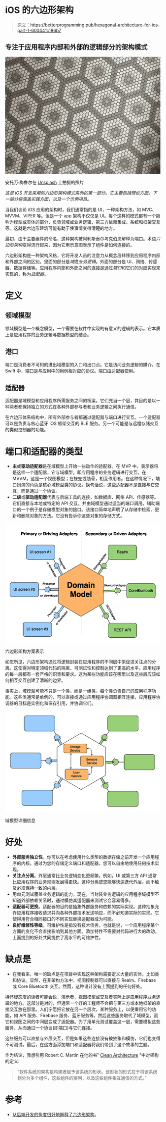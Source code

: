 # iOS 的六边形架构

> 原文：<https://betterprogramming.pub/hexagonal-architecture-for-ios-part-1-600441c186b7>

## 专注于应用程序内部和外部的逻辑部分的架构模式

![](img/99f5047d93681e8d1f19caa348b7aa1e.png)

安托万·梅鲁尔在 [Unsplash](https://unsplash.com/s/photos/hexagon?utm_source=unsplash&utm_medium=referral&utm_content=creditCopyText) 上拍摄的照片

*这是 iOS 开发采用的六边形架构模式系列的第一部分。它主要包括理论方面。下一部分将涵盖实践方面，以及一个示例项目。*

当我们谈论 iOS 应用的架构时，我们通常指的是 UI，一种架构方法，如 MVC、MVVM、VIPER 等。但是一个 app 架构不仅仅是 UI。每个这样的模式都有一个简称为模型或实体的部分，负责领域或业务逻辑、第三方依赖集成、系统和框架交互等。这就是六边形建筑可能有助于使事情变得清楚的地方。

最初，由于主要组件的命名，这种架构被阿利斯泰尔考克伯恩解释为端口。术语*六边形架构*变得流行起来，因为它用示意图表示了组件是如何连接的。

六边形架构是一种架构风格，它将开发人员的注意力从概念层转移到应用程序内部和外部之间的区别。里面的部分是*域*或*业务逻辑*。外面的部分是 UI、网络、传感器、数据存储等。应用程序内部和外部之间的连接是通过*端口*和它们的对应实现来实现的，称为*适配器*。

# 定义

## **领域模型**

领域模型是一个概念模型，一个需要在软件中实现的有意义的逻辑的表示。它本质上是应用程序的业务逻辑与数据模型的结合。

## 港口

端口是消费者不可知的进出域模型的入口和出口点。它是访问业务逻辑的媒介。在 Swift 中，端口是与应用中的用例相对应的协议。端口由适配器使用。

## 适配器

适配器是域模型和应用程序所需服务之间的桥梁。它们充当一个层，其目的是以一种两者都保持独立的方式在各种外部参与者和业务逻辑之间执行通信。

在六边形体系结构中，所有外部参与者都通过适配器与端口进行交互。一个适配器可以是负责与核心蓝牙 iOS 框架交互的 BLE 服务。另一个可能是与远程存储交互的类似控制器的功能。

# 端口和适配器的类型

*   **主**或**驱动适配器**是在域模型上开始一些动作的适配器。在 MVP 中，表示器将是这样一个适配器，它与域模型，即应用程序的业务逻辑进行交互。在 MVVM，这是一个视图模型；在蝰蛇或肋骨，相互作用者。在这种情况下，端口扮演的角色是核心域模型类的协议。换句话说，这些适配器不是直接与它交互，而是通过一个协议。
*   **二级**或**驱动适配器**代表与后端工具的连接，如数据库、网络 API、传感器等。它们直接与本地或特定的 API 交互，并由域模型通过适当的端口调用。辅助端口的一个例子是存储模型对象的接口。该接口简单地声明了从存储中检索、更新和删除对象的方法。它没有告诉你这些对象的存储方式。

![](img/225749a9914352dd1f6a8e3ebf87a4a5.png)

六边形架构方案表示

如您所见，六边形架构通过将逻辑封装在应用程序的不同层中来促进关注点的分离。这使得对特定领域代码的隔离、可测试性和控制达到了更高的水平。应用程序的每一层都有一套严格的职责和要求。这为某些功能应该在哪里以及这些层应该如何相互交互创建了清晰的边界。

事实上，域模型可能不只是一个类，而是一组类，每个类负责自己的应用程序功能。这些类通常是单例的，可以直接或通过应用程序协调器相互连接，应用程序协调器的目标是实例化和保存引用，并协调它们。

![](img/426186cef63d76f7e1a7acbc90cf1f80.png)

域模型详细信息

# 好处

*   **外部服务独立性**。你可以在考虑使用什么类型的数据存储之前开发一个应用程序的内核。通过为您的存储定义端口和适配器，您可以自由地使用任何技术实现。
*   **关注点分离**。外层通常比业务逻辑变化更频繁。例如，UI 或第三方 API 通常比应用程序的业务规则发展得更快。这种分离使您能够快速迭代外层，而不触及必须保持一致的内层。
*   用单元测试覆盖业务逻辑的能力。现在，当封装业务逻辑的应用程序域模型不知道外部依赖关系时，通过模仿其适配器来测试它会容易得多。
*   **适配器可更换**。适配器的目的是抽象外部服务和依赖的实际实现。这种抽象允许应用程序接收请求并向各种外部技术发送响应，而不必知道实际的实现。它使得用符合相同接口的不同实现替换适配器成为可能。
*   **良好维修性等级**。可维护性是指没有技术债务，也就是说，一个应用程序某个方面的变化不会直接影响到其他方面。添加特性不需要对代码进行大的改动。上面提到的好处共同提供了高水平的可维护性。

# 缺点是

*   在我看来，唯一的缺点是在项目中实现这种架构需要定义大量的实体，比如类和协议。显然，在非架构方法中，视图控制器可以直接与 Realm、Firebase 或 Core Bluetooth 交互。然而，这种设计没有上面提到的任何好处。

持怀疑态度的读者可能会说，演示者、视图模型或交互者实际上是应用程序业务逻辑的地方。这部分是对的，但通常一个好的工程师不会把与第三方或本地框架的直接交互放在那里。人们宁愿把它放在另一个层次，某种服务上，以便重用它的功能，如 API 服务、Firebase 服务、蓝牙服务等。然后这些服务取代了域模型，而它和视图之间的中间层变成了适配器。为了用单元测试覆盖这一层，需要模拟这些服务，从而通过一个协议(即端口)与它们连接。

这些服务可以直接与外层交互，但是如果这些连接没有被抽象和模仿，它们也变得不可测试。最后，在这方面添加端口和适配器将我们带到了这个故事的主题。

作为结论，我想引用 Robert C. Martin 在他的书" [Clean Architecture](https://www.amazon.com/Clean-Architecture-Craftsmans-Software-Structure/dp/0134494164) "中对架构的定义:

> “软件系统的架构是构建者赋予该系统的形状。该形状的形式在于将该系统划分为多个组件，这些组件的排列，以及这些组件相互通信的方式。”

# 参考

*   [从后端开发的角度很好地解释了六边形架构](https://herbertograca.com/2017/09/14/ports-adapters-architecture/)。